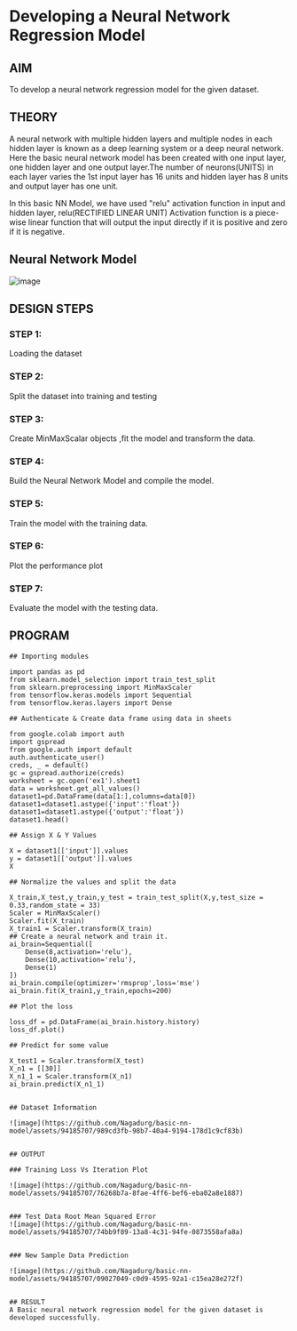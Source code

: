 # Developing a Neural Network Regression Model

## AIM

To develop a neural network regression model for the given dataset.

## THEORY

A neural network with multiple hidden layers and multiple nodes in each hidden layer is known as a deep learning system or a deep neural network. Here the basic neural network model has been created with one input layer, one hidden layer and one output layer.The number of neurons(UNITS) in each layer varies the 1st input layer has 16 units and hidden layer has 8 units and output layer has one unit.

In this basic NN Model, we have used "relu" activation function in input and hidden layer, relu(RECTIFIED LINEAR UNIT) Activation function is a piece-wise linear function that will output the input directly if it is positive and zero if it is negative.



## Neural Network Model
![image](https://github.com/Nagadurg/basic-nn-model/assets/94185707/8320fd72-384f-4400-b792-6fc4543a653b)



## DESIGN STEPS

### STEP 1:

Loading the dataset

### STEP 2:

Split the dataset into training and testing

### STEP 3:

Create MinMaxScalar objects ,fit the model and transform the data.

### STEP 4:

Build the Neural Network Model and compile the model.

### STEP 5:

Train the model with the training data.

### STEP 6:

Plot the performance plot

### STEP 7:

Evaluate the model with the testing data.

## PROGRAM
```
## Importing modules

import pandas as pd
from sklearn.model_selection import train_test_split
from sklearn.preprocessing import MinMaxScaler
from tensorflow.keras.models import Sequential
from tensorflow.keras.layers import Dense

## Authenticate & Create data frame using data in sheets

from google.colab import auth
import gspread
from google.auth import default
auth.authenticate_user()
creds, _ = default()
gc = gspread.authorize(creds)
worksheet = gc.open('ex1').sheet1
data = worksheet.get_all_values()
dataset1=pd.DataFrame(data[1:],columns=data[0])
dataset1=dataset1.astype({'input':'float'})
dataset1=dataset1.astype({'output':'float'})
dataset1.head()

## Assign X & Y Values

X = dataset1[['input']].values
y = dataset1[['output']].values
X

## Normalize the values and split the data

X_train,X_test,y_train,y_test = train_test_split(X,y,test_size = 0.33,random_state = 33)
Scaler = MinMaxScaler()
Scaler.fit(X_train)
X_train1 = Scaler.transform(X_train)
## Create a neural network and train it.
ai_brain=Sequential([
    Dense(8,activation='relu'),
    Dense(10,activation='relu'),
    Dense(1)
])
ai_brain.compile(optimizer='rmsprop',loss='mse')
ai_brain.fit(X_train1,y_train,epochs=200)

## Plot the loss

loss_df = pd.DataFrame(ai_brain.history.history)
loss_df.plot()

## Predict for some value

X_test1 = Scaler.transform(X_test)
X_n1 = [[30]]
X_n1_1 = Scaler.transform(X_n1)
ai_brain.predict(X_n1_1)


## Dataset Information

![image](https://github.com/Nagadurg/basic-nn-model/assets/94185707/989cd3fb-98b7-40a4-9194-178d1c9cf83b)


## OUTPUT

### Training Loss Vs Iteration Plot

![image](https://github.com/Nagadurg/basic-nn-model/assets/94185707/76268b7a-8fae-4ff6-bef6-eba02a8e1887)


### Test Data Root Mean Squared Error
![image](https://github.com/Nagadurg/basic-nn-model/assets/94185707/74bb9f89-13a8-4c31-94fe-0873558afa8a)


### New Sample Data Prediction

![image](https://github.com/Nagadurg/basic-nn-model/assets/94185707/09027049-c0d9-4595-92a1-c15ea28e272f)


## RESULT
A Basic neural network regression model for the given dataset is developed successfully.
